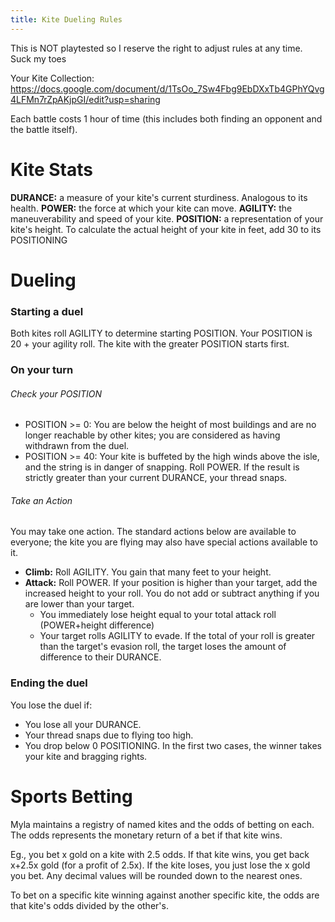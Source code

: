 ```yaml
---
title: Kite Dueling Rules
---
```


This is NOT playtested so I reserve the right to adjust rules at any time. Suck my toes

Your Kite Collection: https://docs.google.com/document/d/1TsOo_7Sw4Fbg9EbDXxTb4GPhYQvg4LFMn7rZpAKjpGI/edit?usp=sharing

Each battle costs 1 hour of time (this includes both finding an opponent and the battle itself).

# Kite Stats

**DURANCE:** a measure of your kite's current sturdiness. Analogous to its health.
**POWER:** the force at which your kite can move.
**AGILITY:** the maneuverability and speed of your kite.
**POSITION:** a representation of your kite's height. To calculate the actual height of your kite in feet, add 30 to its POSITIONING

# Dueling
### Starting a duel
Both kites roll AGILITY to determine starting POSITION. Your POSITION is 20 + your agility roll. The kite with the greater POSITION starts first.
### On your turn
###### Check your POSITION
- POSITION >= 0: You are below the height of most buildings and are no longer reachable by other kites; you are considered as having withdrawn from the duel.
- POSITION >= 40: Your kite is buffeted by the high winds above the isle, and the string is in danger of snapping. Roll POWER. If the result is strictly greater than your current DURANCE, your thread snaps.
###### Take an Action
You may take one action. The standard actions below are available to everyone; the kite you are flying may also have special actions available to it. 
- **Climb:** Roll AGILITY. You gain that many feet to your height.
- **Attack:** Roll POWER. If your position is higher than your target, add the increased height to your roll. You do not add or subtract anything if you are lower than your target. 
	- You immediately lose height equal to your total attack roll (POWER+height difference)
	- Your target rolls AGILITY to evade. If the total of your roll is greater than the target's evasion roll, the target loses the amount of difference to their DURANCE. 
### Ending the duel
You lose the duel if:
- You lose all your DURANCE.
- Your thread snaps due to flying too high.
- You drop below 0 POSITIONING.
In the first two cases, the winner takes your kite and bragging rights. 

# Sports Betting

Myla maintains a registry of named kites and the odds of betting on each. The odds represents the monetary return of a bet if that kite wins. 

Eg., you bet x gold on a kite with 2.5 odds. If that kite wins, you get back x+2.5x gold (for a profit of 2.5x). If the kite loses, you just lose the x gold you bet. Any decimal values will be rounded down to the nearest ones.

To bet on a specific kite winning against another specific kite, the odds are that kite's odds divided by the other's.